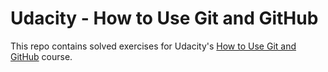# Udacity - How to Use Git and GitHub
This repo contains solved exercises for Udacity's [How to Use Git and GitHub](https://www.udacity.com/course/how-to-use-git-and-github--ud775) course.
